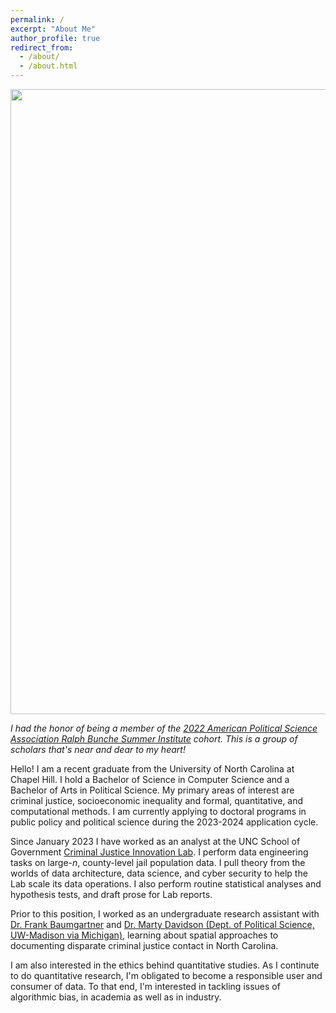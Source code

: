 ```yaml
---
permalink: /
excerpt: "About Me"
author_profile: true
redirect_from: 
  - /about/
  - /about.html
---
```


<center><img src="../images/RBSI_2022.jpg" width="1000"/></center>

*I had the honor of being a member of the [2022 American Political Science Association Ralph Bunche
 Summer Institute](https://www.apsanet.org/DIVERSITY/Ralph-Bunche-Summer-Institute/About-the-RBSI-Program) cohort. This is a group of scholars that's near and dear to my heart!*

Hello! I am a recent graduate from the University of North Carolina at Chapel Hill. I hold a Bachelor of Science in Computer Science and a Bachelor of Arts in Political Science. My primary areas of interest are criminal justice, socioeconomic inequality and formal, quantitative, and computational methods. I am currently applying to doctoral programs in public policy and political science during the 2023-2024 application cycle.

Since January 2023 I have worked as an analyst at the UNC School of Government [Criminal Justice Innovation Lab](https://cjil.sog.unc.edu/). I perform data engineering tasks on large-$n$, county-level jail population data. I pull theory from the worlds of data architecture, data science, and cyber security to help the Lab scale its data operations. I also perform routine statistical analyses and hypothesis tests, and draft prose for Lab reports.

Prior to this position, I worked as an undergraduate research assistant with [Dr. Frank Baumgartner](https://fbaum.unc.edu/) and [Dr. Marty Davidson (Dept. of Political Science, UW-Madison via Michigan)](https://polisci.wisc.edu/staff/davidson-marty/), learning about spatial approaches to documenting disparate criminal justice contact in North Carolina.

I am also interested in the ethics behind quantitative studies. As I continute to do quantitative research, I'm obligated to become a responsible user and consumer of data. To that end, I'm interested in tackling issues of algorithmic bias, in academia as well as in industry.
